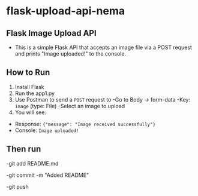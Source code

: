 # flask-upload-api-nema

## Flask Image Upload API

- This is a simple Flask API that accepts an image file via a POST request and prints "Image uploaded!" to the console.

##  How to Run

1. Install Flask
2. Run the app1.py
3. Use Postman to send a `POST` request to
  -Go to Body → form-data
  -Key: `image` (type: File)
  -Select an image to upload
4. You will see:
  - Response: `{"message": "Image received successfully"}`
  - Console: `Image uploaded!`
    
## Then run

  -git add README.md
  
  -git commit -m "Added README"
  
  -git push
